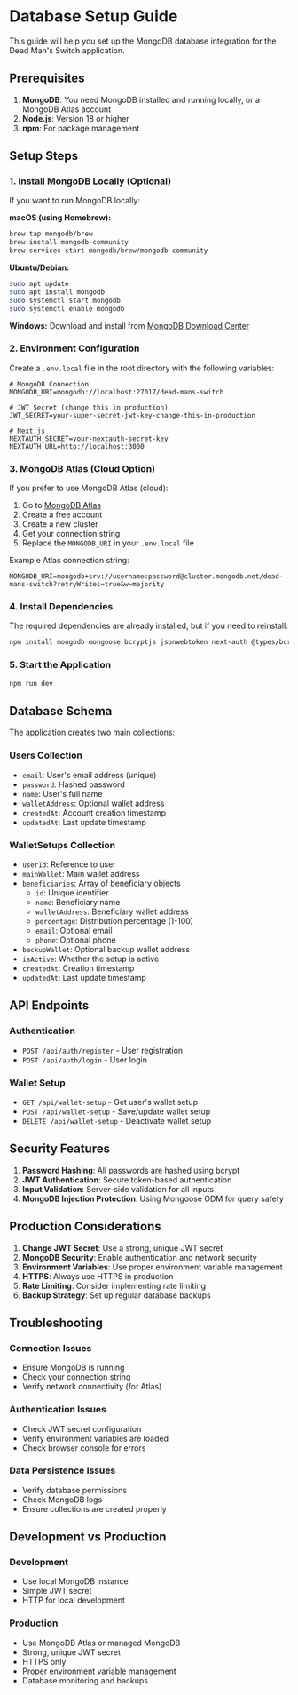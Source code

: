 # Database Setup Guide

This guide will help you set up the MongoDB database integration for the Dead Man's Switch application.

## Prerequisites

1. **MongoDB**: You need MongoDB installed and running locally, or a MongoDB Atlas account
2. **Node.js**: Version 18 or higher
3. **npm**: For package management

## Setup Steps

### 1. Install MongoDB Locally (Optional)

If you want to run MongoDB locally:

**macOS (using Homebrew):**
```bash
brew tap mongodb/brew
brew install mongodb-community
brew services start mongodb/brew/mongodb-community
```

**Ubuntu/Debian:**
```bash
sudo apt update
sudo apt install mongodb
sudo systemctl start mongodb
sudo systemctl enable mongodb
```

**Windows:**
Download and install from [MongoDB Download Center](https://www.mongodb.com/try/download/community)

### 2. Environment Configuration

Create a `.env.local` file in the root directory with the following variables:

```env
# MongoDB Connection
MONGODB_URI=mongodb://localhost:27017/dead-mans-switch

# JWT Secret (change this in production)
JWT_SECRET=your-super-secret-jwt-key-change-this-in-production

# Next.js
NEXTAUTH_SECRET=your-nextauth-secret-key
NEXTAUTH_URL=http://localhost:3000
```

### 3. MongoDB Atlas (Cloud Option)

If you prefer to use MongoDB Atlas (cloud):

1. Go to [MongoDB Atlas](https://www.mongodb.com/atlas)
2. Create a free account
3. Create a new cluster
4. Get your connection string
5. Replace the `MONGODB_URI` in your `.env.local` file

Example Atlas connection string:
```
MONGODB_URI=mongodb+srv://username:password@cluster.mongodb.net/dead-mans-switch?retryWrites=true&w=majority
```

### 4. Install Dependencies

The required dependencies are already installed, but if you need to reinstall:

```bash
npm install mongodb mongoose bcryptjs jsonwebtoken next-auth @types/bcryptjs @types/jsonwebtoken
```

### 5. Start the Application

```bash
npm run dev
```

## Database Schema

The application creates two main collections:

### Users Collection
- `email`: User's email address (unique)
- `password`: Hashed password
- `name`: User's full name
- `walletAddress`: Optional wallet address
- `createdAt`: Account creation timestamp
- `updatedAt`: Last update timestamp

### WalletSetups Collection
- `userId`: Reference to user
- `mainWallet`: Main wallet address
- `beneficiaries`: Array of beneficiary objects
  - `id`: Unique identifier
  - `name`: Beneficiary name
  - `walletAddress`: Beneficiary wallet address
  - `percentage`: Distribution percentage (1-100)
  - `email`: Optional email
  - `phone`: Optional phone
- `backupWallet`: Optional backup wallet address
- `isActive`: Whether the setup is active
- `createdAt`: Creation timestamp
- `updatedAt`: Last update timestamp

## API Endpoints

### Authentication
- `POST /api/auth/register` - User registration
- `POST /api/auth/login` - User login

### Wallet Setup
- `GET /api/wallet-setup` - Get user's wallet setup
- `POST /api/wallet-setup` - Save/update wallet setup
- `DELETE /api/wallet-setup` - Deactivate wallet setup

## Security Features

1. **Password Hashing**: All passwords are hashed using bcrypt
2. **JWT Authentication**: Secure token-based authentication
3. **Input Validation**: Server-side validation for all inputs
4. **MongoDB Injection Protection**: Using Mongoose ODM for query safety

## Production Considerations

1. **Change JWT Secret**: Use a strong, unique JWT secret
2. **MongoDB Security**: Enable authentication and network security
3. **Environment Variables**: Use proper environment variable management
4. **HTTPS**: Always use HTTPS in production
5. **Rate Limiting**: Consider implementing rate limiting
6. **Backup Strategy**: Set up regular database backups

## Troubleshooting

### Connection Issues
- Ensure MongoDB is running
- Check your connection string
- Verify network connectivity (for Atlas)

### Authentication Issues
- Check JWT secret configuration
- Verify environment variables are loaded
- Check browser console for errors

### Data Persistence Issues
- Verify database permissions
- Check MongoDB logs
- Ensure collections are created properly

## Development vs Production

### Development
- Use local MongoDB instance
- Simple JWT secret
- HTTP for local development

### Production
- Use MongoDB Atlas or managed MongoDB
- Strong, unique JWT secret
- HTTPS only
- Proper environment variable management
- Database monitoring and backups
